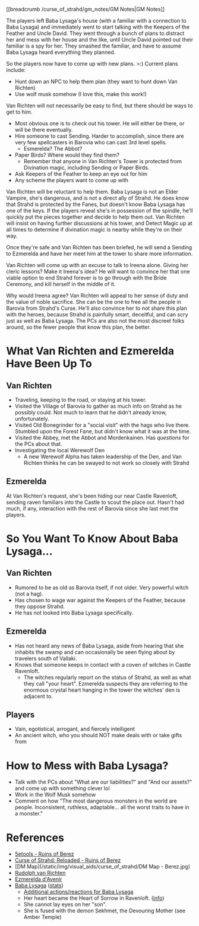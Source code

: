 [[breadcrumb /curse_of_strahd/gm_notes/GM Notes|GM Notes]]

<script type="module">
    import { init_links } from "/js/common/visual_aid_backend.js";
    init_links();
</script>

The players left Baba Lysaga's house (with a familiar with a connection to Baba Lysaga) and immediately went to start talking with the Keepers of the Feather and Uncle David. They went through a bunch of plans to distract her and mess with her house and the like, until Uncle David pointed out their familiar is a spy for her. They smashed the familiar, and have to assume Baba Lysaga heard everything they planned.

So the players now have to come up with new plans. >:) Current plans include:

* Hunt down an NPC to help them plan (they want to hunt down Van Richten)
* Use wolf musk somehow (I love this, make this work!)

Van Richten will not necessarily be easy to find, but there should be ways to get to him.

* Most obvious one is to check out his tower. He will either be there, or will be there eventually.
* Hire someone to cast Sending. Harder to accomplish, since there are very few spellcasters in Barovia who can cast 3rd level spells.
  * Esmerelda? The Abbot?
* Paper Birds? Where would they find them?
  * Remember that anyone in Van Richten's Tower is protected from Divination magic, including Sending or Paper Birds.
* Ask Keepers of the Feather to keep an eye out for him
* Any scheme the players want to come up with

Van Richten will be reluctant to help them. Baba Lysaga is not an Elder Vampire, she's dangerous, and is not a direct ally of Strahd. He does know that Strahd is protected by the Fanes, but doesn't know Baba Lysaga has one of the keys. If the players reveal she's in possession of the spindle, he'll quickly put the pieces together and decide to help them out. Van Richten will insist on having further discussions at his tower, and Detect Magic up at all times to determine if divination magic is nearby while they're on their way.

Once they're safe and Van Richten has been briefed, he will send a Sending to Ezmerelda and have her meet him at the tower to share more information.

Van Richten will come up with an excuse to talk to Ireena alone. Giving her cleric lessons? Make it Ireena's idea? He will want to convince her that one viable option to end Strahd forever is to go through with the Bride Ceremony, and kill herself in the middle of it. 

Why would Ireena agree? Van Richten will appeal to her sense of duty and the value of noble sacrifice. She can be the one to free all the people in Barovia from Strahd's Curse. He'll also convince her to not share this plan with the heroes, because Strahd is painfully smart, deceitful, and can scry just as well as Baba Lysaga. The PCs are also not the most discreet folks around, so the fewer people that know this plan, the better.

# What Van Richten and Ezmerelda Have Been Up To

## Van Richten

* Traveling, keeping to the road, or staying at his tower.
* Visited the Village of Barovia to gather as much info on Strahd as he possibly could. Not much to learn that he didn't already know, unfortunately.
* Visited Old Bonegrinder for a "social visit" with the hags who live there. Stumbled upon the Forest Fane, but didn't know what it was at the time.
* Visited the Abbey, met the Abbot and Mordenkainen. Has *questions* for the PCs about that.
* Investigating the local Werewolf Den
  * A new Werewolf Alpha has taken leadership of the Den, and Van Richten thinks he can be swayed to not work so closely with Strahd

## Ezmerelda

At Van Richten's request, she's been hiding our near Castle Ravenloft, sending raven familiars into the Castle to scout the place out. Hasn't had much, if any, interaction with the rest of Barovia since she last met the players. 

# So You Want To Know About Baba Lysaga...

## Van Richten

* Rumored to be as old as Barovia itself, if not older. Very powerful witch (not a hag).
* Has chosen to wage war against the Keepers of the Feather, because they oppose Strahd.
* He has not looked into Baba Lysaga specifically.

## Ezmerelda

* Has not heard any news of Baba Lysaga, aside from hearing that she inhabits the swamp and can occasionally be seen flying about by travelers south of Vallaki.
* Knows that someone keeps in contact with a coven of witches in Castle Ravenloft.
  * The witches regularly report on the status of Strahd, as well as what they call "your heart". Ezmerelda suspects they are referring to the enormous crystal heart hanging in the tower the witches' den is adjacent to. 

## Players

* Vain, egotistical, arrogant, and fiercely intelligent
* An ancient witch, who you should NOT make deals with or take gifts from

# How to Mess with Baba Lysaga?

* Talk with the PCs about "What are our liabilities?" and "And our assets?" and come up with something clever lol
* Work in the Wolf Musk somehow
* Comment on how "The most dangerous monsters in the world are people. Inconsistent, ruthless, adaptable... all the worst traits to have in a monster."

# References

* [5etools - Ruins of Berez](https://5e.tools/adventure.html#cos,11)
* [Curse of Strahd: Reloaded - Ruins of Berez](https://docs.google.com/document/d/181PaAJTefUhlK-x9EAQDK1Yt70n9eZBXZU6kehKNfX8/view)
* [DM Map](/static/img/visual_aids/curse_of_strahd/DM Map - Berez.jpg)
* [Rudolph van Richten](^curse_of_strahd/rudolph_van_richten.jpg)
* [Ezmerelda d'Avenir](^curse_of_strahd/ezmerelda_2.jpg)
* [Baba Lysaga](^curse_of_strahd/baba_lysaga.jpg) ([stats](https://5e.tools/bestiary.html#baba%20lysaga_cos))
    * [Additional actions/reactions for Baba Lysaga](https://old.reddit.com/r/mattcolville/comments/dwhbuq/actionoriented_baba_lysaga_curse_of_strahd/)
    * Her heart became the Heart of Sorrow in Ravenloft. ([info](https://old.reddit.com/r/CurseofStrahd/comments/j1kkel/giving_baba_lysaga_her_rightful_place_in_the_story/))
    * She cannot lay eyes on her "son".
    * She is fused with the demon Sekhmet, the Devouring Mother (see Amber Temple)
